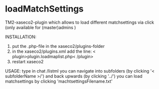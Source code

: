 loadMatchSettings
=================

TM2-xaseco2-plugin which allows to load different matchsettings via click (only available for (master)admins )

INSTALLATION:

1. put the .php-file in the xaseco2/plugins-folder
2. in the xaseco2/plugins.xml add the line:
   < plugin>plugin.loadmaplist.php< /plugin>
3. restart xaseco2


USAGE:
type in chat /listml
you can navigate into subfolders (by clicking '< subfolderName >/')
and back upwards (by clicking '../')
you can load matchsettings by clicking 'machtsettingsFilename.txt'



